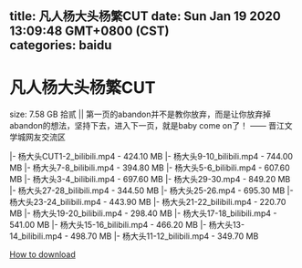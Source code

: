 
title: 凡人杨大头杨繁CUT
date: Sun Jan 19 2020 13:09:48 GMT+0800 (CST)    
categories: baidu
---

# 凡人杨大头杨繁CUT
size: 7.58 GB
 拾贰 || 第一页的abandon并不是教你放弃，而是让你放弃掉abandon的想法，坚持下去，进入下一页，就是baby come on了！ —— 晋江文学城网友交流区
 
|- 杨大头CUT1-2_bilibili.mp4 - 424.10 MB
|- 杨大头9-10_bilibili.mp4 - 744.00 MB
|- 杨大头7-8_bilibili.mp4 - 394.80 MB
|- 杨大头5-6_bilibili.mp4 - 607.60 MB
|- 杨大头3-4_bilibili.mp4 - 697.60 MB
|- 杨大头29-30.mp4 - 849.20 MB
|- 杨大头27-28_bilibili.mp4 - 344.50 MB
|- 杨大头25-26.mp4 - 695.30 MB
|- 杨大头23-24_bilibili.mp4 - 443.90 MB
|- 杨大头21-22_bilibili.mp4 - 220.70 MB
|- 杨大头19-20_bilibili.mp4 - 298.40 MB
|- 杨大头17-18_bilibili.mp4 - 541.00 MB
|- 杨大头15-16_bilibili.mp4 - 466.20 MB
|- 杨大头13-14_bilibili.mp4 - 498.70 MB
|- 杨大头11-12_bilibili.mp4 - 349.70 MB

[How to download](https://bpcam.bemobtrk.com/go/2ceec3aa-1ca2-46d6-b9ff-aaa5c184517c?jno=199)